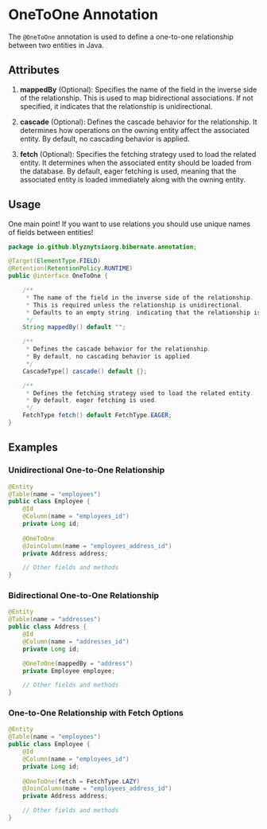 # OneToOne Annotation

The `@OneToOne` annotation is used to define a one-to-one relationship between two entities in Java.

## Attributes

1. **mappedBy** (Optional): Specifies the name of the field in the inverse side of the relationship. This is used to map bidirectional associations. If not specified, it indicates that the relationship is unidirectional.

2. **cascade** (Optional): Defines the cascade behavior for the relationship. It determines how operations on the owning entity affect the associated entity. By default, no cascading behavior is applied.

3. **fetch** (Optional): Specifies the fetching strategy used to load the related entity. It determines when the associated entity should be loaded from the database. By default, eager fetching is used, meaning that the associated entity is loaded immediately along with the owning entity.

## Usage

One main point! If you want to use relations you should use unique names of fields between entities!

```java
package io.github.blyznytsiaorg.bibernate.annotation;

@Target(ElementType.FIELD)
@Retention(RetentionPolicy.RUNTIME)
public @interface OneToOne {

    /**
     * The name of the field in the inverse side of the relationship.
     * This is required unless the relationship is unidirectional.
     * Defaults to an empty string, indicating that the relationship is not mapped by another field.
     */
    String mappedBy() default "";

    /**
     * Defines the cascade behavior for the relationship.
     * By default, no cascading behavior is applied.
     */
    CascadeType[] cascade() default {};

    /**
     * Defines the fetching strategy used to load the related entity.
     * By default, eager fetching is used.
     */
    FetchType fetch() default FetchType.EAGER;
}
```
## Examples
### Unidirectional One-to-One Relationship

```java
@Entity
@Table(name = "employees")
public class Employee {
    @Id
    @Column(name = "employees_id")
    private Long id;
    
    @OneToOne
    @JoinColumn(name = "employees_address_id")
    private Address address;

    // Other fields and methods
}
```

### Bidirectional One-to-One Relationship
```java
@Entity
@Table(name = "addresses")
public class Address {
    @Id
    @Column(name = "addresses_id")
    private Long id;

    @OneToOne(mappedBy = "address")
    private Employee employee;

    // Other fields and methods
}
```

### One-to-One Relationship with Fetch Options
```java
@Entity
@Table(name = "employees")
public class Employee {
    @Id
    @Column(name = "employees_id")
    private Long id;
    
    @OneToOne(fetch = FetchType.LAZY)
    @JoinColumn(name = "employees_address_id")
    private Address address;

    // Other fields and methods
}
```
